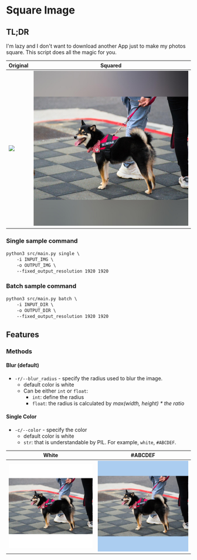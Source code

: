 # Square Image

## TL;DR
I'm lazy and I don't want to download another App just to make my photos square. This script does all the magic for you.

|Original| Squared  |
|---|---|
| <img src="samples/shiba_inu.jpg" width="720">  |  <img src="samples/shiba_inu_squared.jpg" width=720> |

### Single sample command
```
python3 src/main.py single \
    -i INPUT_IMG \
    -o OUTPUT_IMG \
    --fixed_output_resolution 1920 1920
```

### Batch sample command
```
python3 src/main.py batch \
    -i INPUT_DIR \
    -o OUTPUT_DIR \
    --fixed_output_resolution 1920 1920
```

## Features

### Methods
#### Blur (default)

- `-r/--blur_radius` - specify the radius used to blur the image.
    - default color is white
    - Can be either `int` or `float`:
        - `int`: define the radius
        - `float`: the radius is calculated by _max(width, height) * the ratio_

#### Single Color
- `-c/--color` - specify the color
    - default color is white
    - `str`: that is understandable by PIL. For example, `white`, `#ABCDEF`.

|White| #ABCDEF  |
|---|---|
| <img src="samples/shiba_inu_squared_white.jpg" width="720">  |  <img src="samples/shiba_inu_squared_ABCDEF.jpg" width=720> |
